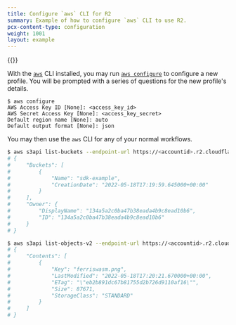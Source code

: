 ```yaml
---
title: Configure `aws` CLI for R2
summary: Example of how to configure `aws` CLI to use R2.
pcx-content-type: configuration
weight: 1001
layout: example
---
```


{{<render file="_keys.md">}}<br>

With the [`aws`](https://docs.aws.amazon.com/cli/latest/userguide/getting-started-install.html) CLI installed, you may run [`aws configure`](https://docs.aws.amazon.com/cli/latest/userguide/cli-configure-quickstart.html#cli-configure-quickstart-config) to configure a new profile. You will be prompted with a series of questions for the new profile's details.

```shell
$ aws configure
AWS Access Key ID [None]: <access_key_id>
AWS Secret Access Key [None]: <access_key_secret>
Default region name [None]: auto
Default output format [None]: json
```

You may then use the `aws` CLI for any of your normal workflows.

```sh
$ aws s3api list-buckets --endpoint-url https://<accountid>.r2.cloudflarestorage.com
# {
#     "Buckets": [
#         {
#             "Name": "sdk-example",
#             "CreationDate": "2022-05-18T17:19:59.645000+00:00"
#         }
#     ],
#     "Owner": {
#         "DisplayName": "134a5a2c0ba47b38eada4b9c8ead10b6",
#         "ID": "134a5a2c0ba47b38eada4b9c8ead10b6"
#     }
# }

$ aws s3api list-objects-v2 --endpoint-url https://<accountid>.r2.cloudflarestorage.com --bucket sdk-example
# {
#     "Contents": [
#         {
#             "Key": "ferriswasm.png",
#             "LastModified": "2022-05-18T17:20:21.670000+00:00",
#             "ETag": "\"eb2b891dc67b81755d2b726d9110af16\"",
#             "Size": 87671,
#             "StorageClass": "STANDARD"
#         }
#     ]
# }
```
